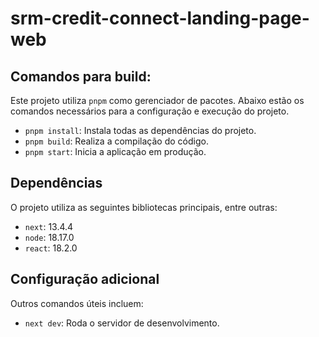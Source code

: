 # srm-credit-connect-landing-page-web


## Comandos para build:

Este projeto utiliza `pnpm` como gerenciador de pacotes. Abaixo estão os comandos necessários para a configuração e execução do projeto.

- `pnpm install`: Instala todas as dependências do projeto.
- `pnpm build`: Realiza a compilação do código.
- `pnpm start`: Inicia a aplicação em produção.

## Dependências

O projeto utiliza as seguintes bibliotecas principais, entre outras:

- `next`: 13.4.4
- `node`: 18.17.0
- `react`: 18.2.0

## Configuração adicional



Outros comandos úteis incluem:

- `next dev`: Roda o servidor de desenvolvimento.
